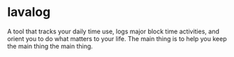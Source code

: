 # lavalog
A tool that tracks your daily time use, logs major block time activities, and orient you to do what matters to your life. The main thing is to help you keep the main thing the main thing. 
